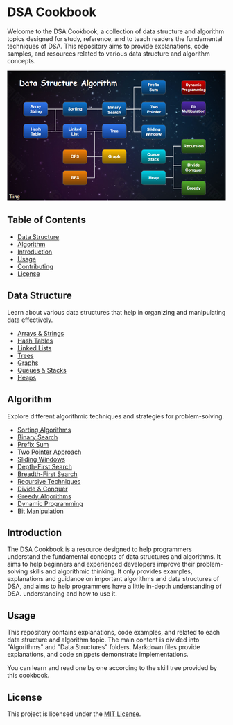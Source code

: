 # DSA Cookbook

Welcome to the DSA Cookbook, a collection of data structure and algorithm topics designed for study, reference, and to teach readers the fundamental techniques of DSA. This repository aims to provide explanations, code samples, and resources related to various data structure and algorithm concepts.

![Skills Tree](./image/skills_tree.png)

## Table of Contents

- [Data Structure](#data-structure)
- [Algorithm](#algorithm)
- [Introduction](#introduction)
- [Usage](#usage)
- [Contributing](#contributing)
- [License](#license)


## Data Structure

Learn about various data structures that help in organizing and manipulating data effectively.

- [Arrays & Strings](https://github.com/Lucien1999s/Data-Structure-Algorithm-cookbook/blob/master/Data%20Structure/arrays_strings.ipynb)
- [Hash Tables](https://github.com/Lucien1999s/Data-Structure-Algorithm-cookbook/blob/master/Data%20Structure/hash_table.ipynb)
- [Linked Lists](https://github.com/Lucien1999s/Data-Structure-Algorithm-cookbook/blob/master/Data%20Structure/linked_list.ipynb)
- [Trees](https://github.com/Lucien1999s/Data-Structure-Algorithm-cookbook/blob/master/Data%20Structure/tree.ipynb)
- [Graphs](https://github.com/Lucien1999s/Data-Structure-Algorithm-cookbook/blob/master/Data%20Structure/graph.ipynb)
- [Queues & Stacks](https://github.com/Lucien1999s/Data-Structure-Algorithm-cookbook/blob/master/Data%20Structure/queue_stack.ipynb)
- [Heaps](https://github.com/Lucien1999s/Data-Structure-Algorithm-cookbook/blob/master/Data%20Structure/heap.ipynb)

## Algorithm

Explore different algorithmic techniques and strategies for problem-solving.

- [Sorting Algorithms](https://github.com/Lucien1999s/Data-Structure-Algorithm-cookbook/blob/master/Algorithm/Sorting.ipynb)
- [Binary Search](https://github.com/Lucien1999s/Data-Structure-Algorithm-cookbook/blob/master/Algorithm/BinarySearch.ipynb)
- [Prefix Sum](https://github.com/Lucien1999s/Data-Structure-Algorithm-cookbook/blob/master/Algorithm/PrefixSum.ipynb)
- [Two Pointer Approach](https://github.com/Lucien1999s/Data-Structure-Algorithm-cookbook/blob/master/Algorithm/TwoPointer.ipynb)
- [Sliding Windows](https://github.com/Lucien1999s/Data-Structure-Algorithm-cookbook/blob/master/Algorithm/SlidingWindows.ipynb)
- [Depth-First Search](https://github.com/Lucien1999s/Data-Structure-Algorithm-cookbook/blob/master/Algorithm/DepthFirstSearch.ipynb)
- [Breadth-First Search](https://github.com/Lucien1999s/Data-Structure-Algorithm-cookbook/blob/master/Algorithm/BreadthFirstSearch.ipynb)
- [Recursive Techniques](https://github.com/Lucien1999s/Data-Structure-Algorithm-cookbook/blob/master/Algorithm/Recursive.ipynb)
- [Divide & Conquer](https://github.com/Lucien1999s/Data-Structure-Algorithm-cookbook/blob/master/Algorithm/Divide%26Conquer.ipynb)
- [Greedy Algorithms](https://github.com/Lucien1999s/Data-Structure-Algorithm-cookbook/blob/master/Algorithm/Greedy.ipynb)
- [Dynamic Programming](https://github.com/Lucien1999s/Data-Structure-Algorithm-cookbook/blob/master/Algorithm/DynamicProgramming.ipynb)
- [Bit Manipulation](https://github.com/Lucien1999s/Data-Structure-Algorithm-cookbook/blob/master/Algorithm/BitManipulation.ipynb)


## Introduction

The DSA Cookbook is a resource designed to help programmers understand the fundamental concepts of data structures and algorithms. It aims to help beginners and experienced developers improve their problem-solving skills and algorithmic thinking. It only provides examples, explanations and guidance on important algorithms and data structures of DSA, and aims to help programmers have a little in-depth understanding of DSA. understanding and how to use it.

## Usage

This repository contains explanations, code examples, and related to each data structure and algorithm topic. The main content is divided into "Algorithms" and "Data Structures" folders. Markdown files provide explanations, and code snippets demonstrate implementations.

You can learn and read one by one according to the skill tree provided by this cookbook.

## License

This project is licensed under the [MIT License](LICENSE).
